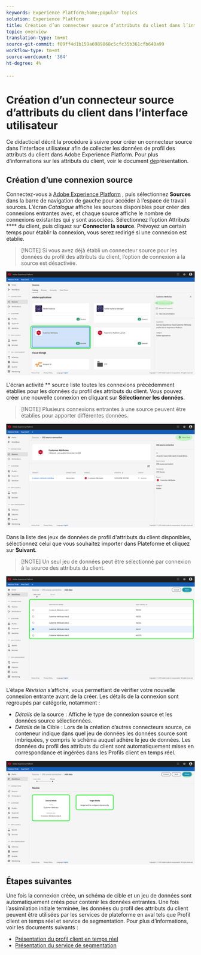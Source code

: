 ```yaml
---
keywords: Experience Platform;home;popular topics
solution: Experience Platform
title: Création d’un connecteur source d’attributs du client dans l’interface utilisateur
topic: overview
translation-type: tm+mt
source-git-commit: f09ff4d1b159a6989868c5cfc35b361cfb640a99
workflow-type: tm+mt
source-wordcount: '364'
ht-degree: 4%

---
```



# Création d’un connecteur source d’attributs du client dans l’interface utilisateur

Ce didacticiel décrit la procédure à suivre pour créer un connecteur source dans l’interface utilisateur afin de collecter les données de profil des attributs du client dans Adobe Experience Platform. Pour plus d’informations sur les attributs du client, voir le document [de](https://docs.adobe.com/content/help/fr-FR/core-services/interface/customer-attributes/attributes.html)présentation.

## Création d’une connexion source

Connectez-vous à <a href="https://platform.adobe.com" target="_blank">Adobe Experience Platform</a> , puis sélectionnez **Sources** dans la barre de navigation de gauche pour accéder à l’espace de travail sources. L’écran *Catalogue* affiche les sources disponibles pour créer des connexions entrantes avec, et chaque source affiche le nombre de connexions existantes qui y sont associées. Sélectionnez l’option Attributs **** du client, puis cliquez sur **Connecter la source**. Prévoyez un certain temps pour établir la connexion, vous serez redirigé si une connexion est établie.

>[!NOTE] Si vous avez déjà établi un connecteur source pour les données du profil des attributs du client, l’option de connexion à la source est désactivée.

![](../../../../images/tutorials/create/customer-attributes/CA-sources_catalog.png)

L&#39;écran activité ** source liste toutes les connexions précédemment établies pour les données du profil des attributs du client. Vous pouvez créer une nouvelle connexion en cliquant sur **Sélectionner les données**.

>[!NOTE] Plusieurs connexions entrantes à une source peuvent être établies pour apporter différentes données.

![](../../../../images/tutorials/create/customer-attributes/CA-source_activity.png)

Dans la liste des jeux de données de profil d&#39;attributs du client disponibles, sélectionnez celui que vous souhaitez importer dans Plateforme et cliquez sur **Suivant**.

>[!NOTE] Un seul jeu de données peut être sélectionné par connexion à la source des attributs du client.

![](../../../../images/tutorials/create/customer-attributes/CA-select_data.png)

L’étape *Révision* s’affiche, vous permettant de vérifier votre nouvelle connexion entrante avant de la créer. Les détails de la connexion sont regroupés par catégorie, notamment :

* *Détails* de la source : Affiche le type de connexion source et les données source sélectionnées.
* *Détails* de la Cible : Lors de la création d’autres connecteurs source, ce conteneur indique dans quel jeu de données les données source sont imbriquées, y compris le schéma auquel adhère le jeu de données. Les données du profil des attributs du client sont automatiquement mises en correspondance et ingérées dans les Profils client en temps réel.

![](../../../../images/tutorials/create/customer-attributes/CA-review.png)

## Étapes suivantes

Une fois la connexion créée, un schéma de cible et un jeu de données sont automatiquement créés pour contenir les données entrantes. Une fois l’assimilation initiale terminée, les données du profil des attributs du client peuvent être utilisées par les services de plateforme en aval tels que Profil client en temps réel et service de segmentation. Pour plus d’informations, voir les documents suivants :

* [Présentation du profil client en temps réel](../../../../../profile/home.md)
* [Présentation du service de segmentation](../../../../../segmentation/home.md)
